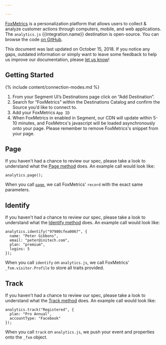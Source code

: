 ```yaml
---

---
```


[FoxMetrics](https://www.foxmetrics.com/) is a personalization platform that allows users to collect & analyze customer actions through computers, mobile, and web applications. The `analytics.js` {{integration.name}} destination is open-source. You can browse the code [on GitHub](https://github.com/segment-integrations/analytics.js-integration-foxmetrics).

This document was last updated on October 15, 2018. If you notice any gaps, outdated information or simply want to leave some feedback to help us improve our documentation, please [let us know](https://segment.com/help/contact)!

## Getting Started

{% include content/connection-modes.md %}

1. From your Segment UI’s Destinations page click on “Add Destination”.
2. Search for “FoxMetrics” within the Destinations Catalog and confirm the Source you’d like to connect to.
3. Add your FoxMetrics `App ID`
4. When FoxMetrics in enabled in Segment, our CDN will update within 5-10 minutes, and FoxMetrcs's javascript will be loaded asynchronously onto your page. Please remember to remove FoxMetrics's snippet from your page. 

## Page

If you haven't had a chance to review our spec, please take a look to understand what the [Page method](https://segment.com/docs/spec/page/) does. An example call would look like:

```
analytics.page();
```

When you call [`page`](/docs/spec/page/), we call FoxMetrics' `record` with the exact same parameters.


## Identify

If you haven't had a chance to review our spec, please take a look to understand what the [Identify method](https://segment.com/docs/spec/identify/) does. An example call would look like:

```
analytics.identify("97980cfea0067", {
  name: "Peter Gibbons", 
  email: "peter@initech.com", 
  plan: "premium", 
  logins: 5
});
```

When you call `identify` on `analytics.js`, we call FoxMetrics' `_fxm.visitor.Profile` to store all traits provided. 


## Track
If you haven't had a chance to review our spec, please take a look to understand what the [Track method](https://segment.com/docs/spec/track/) does. An example call would look like:

```
analytics.track("Registered", {
  plan: "Pro Annual", 
  accountType: "Facebook"
});
```

When you call `track` on `analytics.js`, we push your event and properties onto the `_fxm` object.
